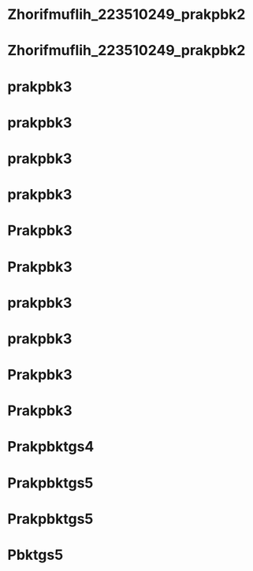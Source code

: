 # Zhorifmuflih_223510249_prakpbk2
# Zhorifmuflih_223510249_prakpbk2
# prakpbk3
# prakpbk3
# prakpbk3
# prakpbk3
# Prakpbk3
# Prakpbk3
# prakpbk3
# prakpbk3
# Prakpbk3
# Prakpbk3
# Prakpbktgs4
# Prakpbktgs5
# Prakpbktgs5
# Pbktgs5
